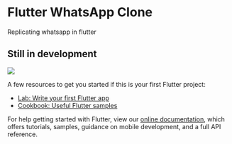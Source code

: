 # Flutter WhatsApp Clone

Replicating whatsapp in flutter

## Still in development

![](https://thehackernews.com/images/-XKMkDNuYNk8/XZWvJvV2JOI/AAAAAAAA1U8/N1xmam_8K0QzV9kS-WJR7y3taPdgR_VlwCLcBGAsYHQ/s728-e100/hacking-whatsapp-account.gif)


A few resources to get you started if this is your first Flutter project:

- [Lab: Write your first Flutter app](https://flutter.dev/docs/get-started/codelab)
- [Cookbook: Useful Flutter samples](https://flutter.dev/docs/cookbook)

For help getting started with Flutter, view our
[online documentation](https://flutter.dev/docs), which offers tutorials,
samples, guidance on mobile development, and a full API reference.
